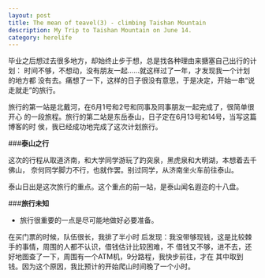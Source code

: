 ```yaml
---
layout: post
title: The mean of teavel(3) - climbing Taishan Mountain
description: My Trip to Taishan Mountain on June 14.
category: herelife
---
```


毕业之后想过去很多地方，却始终止步于想，总是找各种理由来搪塞自己出行的计划：
时间不够，不想动，没有朋友一起......就这样过了一年，才发现我一个计划的地方都
没有去。痛想了一下，这样的日子很没有意思，于是决定，开始一串“说走就走”的旅行。

旅行的第一站是北戴河，在6月1号和2号和同事及同事朋友一起完成了，很简单很开心
的一段旅程。旅行的第二站是东岳泰山，日子定在6月13号和14号，当写这篇博客的时
侯，我已经成功地完成了这次计划旅行。

###**泰山之行**

这次的行程从取道济南，和大学同学游玩了趵突泉，黑虎泉和大明湖，本想着去千佛山，
奈何同学脚力不行，也就作罢。别过同学，从济南坐火车前往泰山。

泰山日出是这次旅行的重点。这个重点的前一站，是泰山闻名遐迩的十八盘。

###**旅行未知**

 - 旅行很重要的一点是尽可能地做好必要准备。

在买门票的时候，队伍很长，我排了半小时
后发现：我没带够现钱，这是比较棘手的事情，周围的人都不认识，借钱估计比较困难，不
借钱又不够，进不去，还好地图查了一下，周围有一个ATM机，9分路程，我快步前往，才在
其中取到钱。因为这个原因，我比预计的开始爬山时间晚了一个小时。

